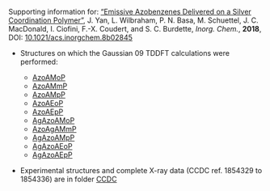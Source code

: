 Supporting information for: [“Emissive Azobenzenes Delivered on a Silver Coordination Polymer”](https://doi.org/10.1021/acs.inorgchem.8b02845), J. Yan, L. Wilbraham, P. N. Basa, M. Schuettel, J. C. MacDonald, I. Ciofini, F.-X. Coudert, and S. C. Burdette, _Inorg. Chem._, **2018**, DOI: [10.1021/acs.inorgchem.8b02845](https://doi.org/10.1021/acs.inorgchem.8b02845)

- Structures on which the Gaussian 09 TDDFT calculations were performed:
  - [AzoAMoP](1_AzoAMoP.xyz)
  - [AzoAMmP](2_AzoAMmP.xyz)
  - [AzoAMpP](3_AzoAMpP.xyz)
  - [AzoAEoP](4_AzoAEoP.xyz)
  - [AzoAEpP](5_AzoAEpP.xyz)
  - [AgAzoAMoP](6_AgAzoAMoP.xyz)
  - [AzoAgAMmP](7_AzoAgAMmP.xyz)
  - [AgAzoAMpP](8_AgAzoAMpP.xyz)
  - [AgAzoAEoP](9_AgAzoAEoP.xyz)
  - [AgAzoAEpP](10_AgAzoAEpP.xyz)

- Experimental structures and complete X-ray data (CCDC ref. 1854329 to 1854336) are in folder [CCDC](CCDC/)
